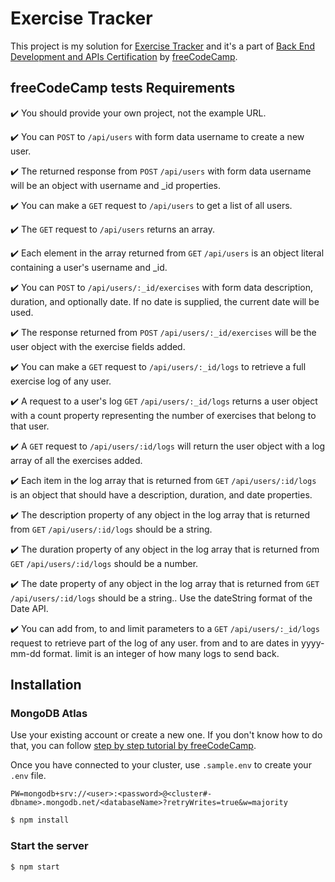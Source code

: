 # Exercise Tracker

This project is my solution for [Exercise
Tracker](https://www.freecodecamp.org/learn/back-end-development-and-apis/back-end-development-and-apis-projects/exercise-tracker) and it's a part of [Back End Development and APIs Certification](https://www.freecodecamp.org/learn/back-end-development-and-apis) by
[freeCodeCamp]( https://www.freecodecamp.org/).

## freeCodeCamp tests Requirements
:heavy_check_mark: You should provide your own project, not the example URL.

:heavy_check_mark: You can ``POST`` to `/api/users` with form data username to create a new user.

:heavy_check_mark: The returned response from ```POST``` ```/api/users``` with form data username will be an object with username and _id properties.

:heavy_check_mark: You can make a ```GET``` request to ```/api/users``` to get a list of all users.

:heavy_check_mark: The ```GET``` request to ```/api/users``` returns an array.

:heavy_check_mark: Each element in the array returned from ```GET``` ```/api/users``` is an object literal containing a user's username and _id.

:heavy_check_mark: You can ```POST``` to ```/api/users/:_id/exercises``` with form data description, duration, and optionally date. If no date is supplied, the current date will be used.

:heavy_check_mark: The response returned from ```POST``` ```/api/users/:_id/exercises``` will be the user object with the exercise fields added.

:heavy_check_mark: You can make a ```GET``` request to ```/api/users/:_id/logs``` to retrieve a full exercise log of any user.

:heavy_check_mark: A request to a user's log ```GET``` ```/api/users/:_id/logs``` returns a user object with a count property representing the number of exercises that belong to that user.

:heavy_check_mark: A ```GET``` request to ```/api/users/:id/logs``` will return the user object with a log array of all the exercises added.

:heavy_check_mark: Each item in the log array that is returned from ```GET``` ```/api/users/:id/logs``` is an object that should have a description, duration, and date properties.

:heavy_check_mark: The description property of any object in the log array that is returned from ```GET``` ```/api/users/:id/logs``` should be a string.

:heavy_check_mark: The duration property of any object in the log array that is returned from ```GET``` ```/api/users/:id/logs``` should be a number.

:heavy_check_mark: The date property of any object in the log array that is returned from ```GET``` ```/api/users/:id/logs``` should be a string.. Use the dateString format of the Date API.

:heavy_check_mark: You can add from, to and limit parameters to a ```GET``` ```/api/users/:_id/logs``` request to retrieve part of the log of any user. from and to are dates in yyyy-mm-dd format. limit is an integer of how many logs to send back.

## Installation

### MongoDB Atlas

Use your existing account or create a new one. If you don't know how to do that,
you can follow
[step by step tutorial by freeCodeCamp](https://www.freecodecamp.org/learn/apis-and-microservices/mongodb-and-mongoose/).

Once you have connected to your cluster, use `.sample.env` to create your `.env`
file.

```env
PW=mongodb+srv://<user>:<password>@<cluster#-dbname>.mongodb.net/<databaseName>?retryWrites=true&w=majority

```

```bash
$ npm install
```

### Start the server

```bash
$ npm start
```
